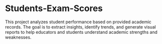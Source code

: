 # Students-Exam-Scores
This project analyzes student performance based on provided academic records. The goal is to extract insights, identify trends, and generate visual reports to help educators and students understand academic strengths and weaknesses.
